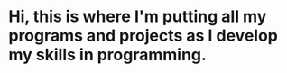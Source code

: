 # Hi, this is where I'm putting all my programs and projects as I develop my skills in programming. 
